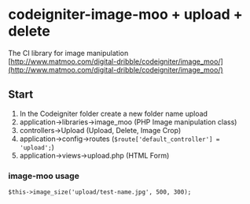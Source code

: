 # codeigniter-image-moo + upload + delete
The CI library for image manipulation<br>
[http://www.matmoo.com/digital-dribble/codeigniter/image_moo/](http://www.matmoo.com/digital-dribble/codeigniter/image_moo/)


## Start
1. In the Codeigniter folder create a new folder name upload
2. application->libraries->image_moo (PHP Image manipulation class)
3. controllers->Upload (Upload, Delete, Image Crop)
4. application->config->routes (`$route['default_controller'] = 'upload';`)
5. application->views->upload.php (HTML Form)


### image-moo usage
`$this->image_size('upload/test-name.jpg', 500, 300);`
